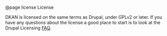 @page license License

DKAN is licensed on the same terms as Drupal, under GPLv2 or later. If you have any questions about the license a good place to start is to look at the Drupal Licensing [FAQ](https://www.drupal.org/about/licensing#q1).

